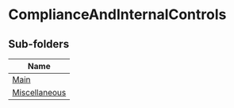 
# ComplianceAndInternalControls


## Sub-folders

|Name|
|---|
|[Main](Main/README.md)|
|[Miscellaneous](Miscellaneous/README.md)|



